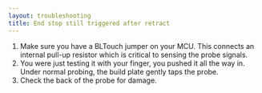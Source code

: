 ```yaml
---
layout: troubleshooting
title: End stop still triggered after retract
---
```


1. Make sure you have a BLTouch jumper on your MCU. This connects an internal pull-up resistor which is critical to
   sensing the probe signals.
2. You were just testing it with your finger, you pushed it all the way in. Under normal probing, the build plate gently
   taps the probe.
3. Check the back of the probe for damage.
